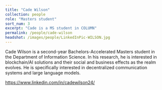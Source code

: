 ```yaml
---
title: "Cade Wilson"
collection: people
role: "Masters student"
sort_num: 3
excerpt: "Cade is a MS student in COLUMN"
permalink: /people/cade-wilson
headshot: /images/people/LinkedInPic-WILSON.jpg
---
```


Cade Wilson is a second-year Bachelors-Accelerated Masters student in the Department of Information Science. In his research, he is interested in blockchain/AI solutions and their social and business effects as the realm evolves. He is specifically interested in decentralized communication systems and large language models. 


https://www.linkedin.com/in/cadewilson24/
